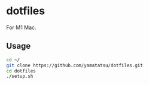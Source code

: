 # dotfiles

For M1 Mac.

## Usage

```sh
cd ~/
git clone https://github.com/yamatatsu/dotfiles.git
cd dotfiles
./setup.sh
```
